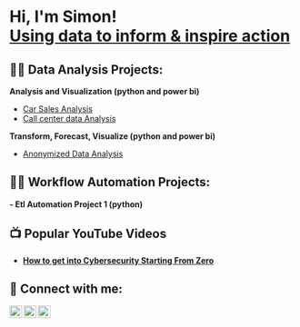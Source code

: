 <h1>Hi, I'm Simon! <br/><a href="https://github.com/joshmadakor1">Using data to inform & inspire action</a> </h1>

<h2>👨‍💻 Data Analysis Projects:</h2>
<b> Analysis and Visualization (python and power bi)</b>
 
  - [Car Sales Analysis](https://github.com/SimonMuriu-pro/Car-Sales-Analysis/blob/main/README.md)
  - [Call center data Analysis](https://github.com/SimonMuriu-pro/Car-Sales-Analysis/blob/main/README.md)

 <b> Transform, Forecast, Visualize (python and power bi) </b>
-  [Anonymized Data Analysis](https://github.com/joshmadakor1/4chan-Image-Analysis-Middleware-C964) <b>
<h2>👨‍💻 Workflow Automation Projects:</h2>
- <b>Etl Automation Project 1 (python)</b>



<h2>📺 Popular YouTube Videos</h2>

- [How to get into Cybersecurity Starting From Zero](https://www.youtube.com/watch?v=a83ASGn_V_s)


<h2> 🤳 Connect with me:</h2>

[<img align="left" alt="SimonMuriu | Twitter" width="22px" src="https://cdn-icons-png.flaticon.com/512/733/733579.png" />][twitter]
[<img align="left" alt="SimonMuriu | LinkedIn" width="22px" src="https://cdn-icons-png.flaticon.com/512/174/174857.png" />][linkedin]
[<img align="left" alt="SimonMuriu | Instagram" width="22px" src="https://cdn-icons-png.flaticon.com/512/2111/2111463.png" />][instagram]

[twitter]: https://x.com/stiles_symoh
[instagram]: https://www.linkedin.com/in/simon-muriu-0a1310251/
[linkedin]: https://www.linkedin.com/in/simon-muriu-0a1310251/




<!--
**joshmadakor1/joshmadakor1** is a ✨ _special_ ✨ repository because its `README.md` (this file) appears on your GitHub profile.

Here are some ideas to get you started:

- 🔭 I’m currently working on ...
- 🌱 I’m currently learning ...
- 👯 I’m looking to collaborate on ...
- 🤔 I’m looking for help with ...
- 💬 Ask me about ...
- 📫 How to reach me: ...
- 😄 Pronouns: ...
- ⚡ Fun fact: ...
-->
